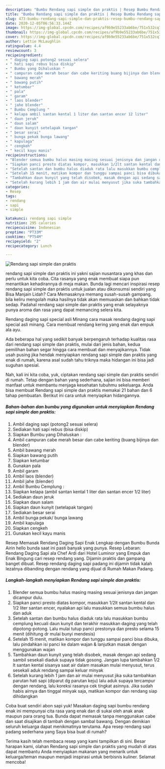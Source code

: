```yaml
---
description: "Bumbu Rendang sapi simple dan praktis | Resep Bumbu Rendang sapi simple dan praktis Yang Enak Dan Lezat"
title: "Bumbu Rendang sapi simple dan praktis | Resep Bumbu Rendang sapi simple dan praktis Yang Enak Dan Lezat"
slug: 473-bumbu-rendang-sapi-simple-dan-praktis-resep-bumbu-rendang-sapi-simple-dan-praktis-yang-enak-dan-lezat
date: 2020-12-05T06:56:33.144Z
image: https://img-global.cpcdn.com/recipes/af9b9e55233ab6be/751x532cq70/rendang-sapi-simple-dan-praktis-foto-resep-utama.jpg
thumbnail: https://img-global.cpcdn.com/recipes/af9b9e55233ab6be/751x532cq70/rendang-sapi-simple-dan-praktis-foto-resep-utama.jpg
cover: https://img-global.cpcdn.com/recipes/af9b9e55233ab6be/751x532cq70/rendang-sapi-simple-dan-praktis-foto-resep-utama.jpg
author: Lettie McLaughlin
ratingvalue: 4.4
reviewcount: 3
recipeingredient:
- " daging sapi potong2 sesuai selera"
- " hati sapi rebus bisa diskip"
- " Bumbu yang Dihaluskan "
- " campuran cabe merah besar dan cabe keriting buang bijinya dan blender"
- " bawang merah"
- " bawang putih"
- " ketumbar"
- " pala"
- " garam"
- " laos blender"
- " jahe blender"
- " Bumbu Cemplung "
- " kelapa ambil santan kental 1 liter dan santan encer 12 liter"
- " daun jeruk"
- " daun salam"
- " daun kunyit setelapak tangan"
- " besar serai"
- " bunga pekak bunga lawang"
- " kapulaga"
- " cengkeh"
- " kecil kayu manis"
recipeinstructions:
- "Blender semua bumbu halus masing masing sesuai jenisnya dan jangan dicampur dulu."
- "Siapkan panci presto diatas kompor, masukkan 1/2lt santan kental dan 1/2 liter santan encer, nyalakan api lalu masukkan semua bumbu halus dan aduk"
- "Setelah santan dan bumbu halus diaduk rata lalu masukkan bumbu cemplung kecuali daun kunyit dan terakhir masukkan daging yang telah dipotong-potong. Lalu mulai tutup panci prestonya dan presto selama 15 menit (dihitung dr mulai bunyi mendesis)"
- "Setelah 15 menit, matikan kompor dan tunggu sampai panci bisa dibuka, lalu pindahkan isi panci ke dalam wajan &amp; lanjutkan masak dengan menggunakan wajan"
- "Tambahkan daun kunyit yang telah disobek, masak dengan api sedang sambil sesekali diaduk supaya tidak gosong. Jangan lupa tambahkan 1/2 lt santan kental sisanya saat air dalam masakan mulai menyusut, terus sesekali aduk rendang sampai keluar minyak"
- "Setelah kurang lebih 1 jam dan air mulai menyusut jika suka tambahkan parutan hati sapi (diparut dg parutan keju) lalu aduk supaya tercampur dengan rendang, lalu koreksi rasanya cek tingkat asinnya. Jika sudah habis airnya dan tinggal minyak saja, matikan kompor dan rendang siap dihidangkan"
categories:
- Resep
tags:
- rendang
- sapi
- simple

katakunci: rendang sapi simple 
nutrition: 295 calories
recipecuisine: Indonesian
preptime: "PT33M"
cooktime: "PT54M"
recipeyield: "2"
recipecategory: Lunch

---
```



![Rendang sapi simple dan praktis](https://img-global.cpcdn.com/recipes/af9b9e55233ab6be/751x532cq70/rendang-sapi-simple-dan-praktis-foto-resep-utama.jpg)


rendang sapi simple dan praktis ini yakni sajian nusantara yang khas dan perlu untuk kita coba. Cita rasanya yang enak membuat siapa pun menantikan kehadirannya di meja makan.
Bunda lagi mencari inspirasi resep rendang sapi simple dan praktis untuk jualan atau dikonsumsi sendiri yang Bisa Manjain Lidah? Cara Memasaknya memang susah-susah gampang. bila keliru mengolah maka hasilnya tidak akan memuaskan dan bahkan tidak sedap. Padahal rendang sapi simple dan praktis yang enak selayaknya punya aroma dan rasa yang dapat memancing selera kita.

Rendang daging sapi special asli Minang cara masak rendang daging sapi special asli minang. Cara membuat rendang kering yang enak dan empuk ala ayu.

Ada beberapa hal yang sedikit banyak berpengaruh terhadap kualitas rasa dari rendang sapi simple dan praktis, mulai dari jenis bahan, kedua pemilihan bahan segar hingga cara membuat dan menyajikannya. Tidak usah pusing jika hendak menyiapkan rendang sapi simple dan praktis yang enak di rumah, karena asal sudah tahu triknya maka hidangan ini bisa jadi suguhan spesial.


Nah, kali ini kita coba, yuk, ciptakan rendang sapi simple dan praktis sendiri di rumah. Tetap dengan bahan yang sederhana, sajian ini bisa memberi manfaat untuk membantu menjaga kesehatan tubuhmu sekeluarga. Anda bisa membuat Rendang sapi simple dan praktis memakai 21 bahan dan 6 tahap pembuatan. Berikut ini cara untuk menyiapkan hidangannya.

<!--inarticleads1-->

##### Bahan-bahan dan bumbu yang digunakan untuk menyiapkan Rendang sapi simple dan praktis:

1. Ambil  daging sapi (potong2 sesuai selera)
1. Sediakan  hati sapi rebus (bisa diskip)
1. Siapkan  Bumbu yang Dihaluskan :
1. Ambil  campuran cabe merah besar dan cabe keriting (buang bijinya dan blender)
1. Ambil  bawang merah
1. Siapkan  bawang putih
1. Siapkan  ketumbar
1. Gunakan  pala
1. Ambil  garam
1. Ambil  laos (blender)
1. Ambil  jahe (blender)
1. Ambil  Bumbu Cemplung :
1. Siapkan  kelapa (ambil santan kental 1 liter dan santan encer 1/2 liter)
1. Sediakan  daun jeruk
1. Siapkan  daun salam
1. Siapkan  daun kunyit (setelapak tangan)
1. Sediakan  besar serai
1. Ambil  bunga pekak/ bunga lawang
1. Ambil  kapulaga
1. Siapkan  cengkeh
1. Gunakan  kecil kayu manis


Resep Memasak Rendang Daging Sapi Enak Lengkap dengan Bumbu Bunda Airin hello bunda saat ini pasti banyak yang punya. Resep Lebaran: Rendang Daging Sapi ala Chef Ardi dari Hotel Luminor yang Empuk dan Enak Bingung cari resep rendang yang. Dijamin praktis dan gampang banget dibuat. Resep rendang daging sapi padang ini dijamin tidak kalah lezatnya dibanding dengan rendang yang dijual di Rumah Makan Padang. 

<!--inarticleads2-->

##### Langkah-langkah menyiapkan Rendang sapi simple dan praktis:

1. Blender semua bumbu halus masing masing sesuai jenisnya dan jangan dicampur dulu.
1. Siapkan panci presto diatas kompor, masukkan 1/2lt santan kental dan 1/2 liter santan encer, nyalakan api lalu masukkan semua bumbu halus dan aduk
1. Setelah santan dan bumbu halus diaduk rata lalu masukkan bumbu cemplung kecuali daun kunyit dan terakhir masukkan daging yang telah dipotong-potong. Lalu mulai tutup panci prestonya dan presto selama 15 menit (dihitung dr mulai bunyi mendesis)
1. Setelah 15 menit, matikan kompor dan tunggu sampai panci bisa dibuka, lalu pindahkan isi panci ke dalam wajan &amp; lanjutkan masak dengan menggunakan wajan
1. Tambahkan daun kunyit yang telah disobek, masak dengan api sedang sambil sesekali diaduk supaya tidak gosong. Jangan lupa tambahkan 1/2 lt santan kental sisanya saat air dalam masakan mulai menyusut, terus sesekali aduk rendang sampai keluar minyak
1. Setelah kurang lebih 1 jam dan air mulai menyusut jika suka tambahkan parutan hati sapi (diparut dg parutan keju) lalu aduk supaya tercampur dengan rendang, lalu koreksi rasanya cek tingkat asinnya. Jika sudah habis airnya dan tinggal minyak saja, matikan kompor dan rendang siap dihidangkan


Coba buat sendiri abon sapi yuk! Masakan daging sapi bumbu rendang enak ini mempunyai cita rasa yang enak dan di sukai oleh anak anak maupun para orang tua. Bunda dapat memasak tanpa menggunakan cabe dan saat disajikan di tambah dengan sambal bawang. Dengan demikian seluruh keluarga dapat menikmatinya terutama. Apa resep rendang sapi padang sederhana yang Saya bisa buat di rumah? 

Terima kasih telah membaca resep yang kami tampilkan di sini. Besar harapan kami, olahan Rendang sapi simple dan praktis yang mudah di atas dapat membantu Anda menyiapkan makanan yang menarik untuk keluarga/teman maupun menjadi inspirasi untuk berbisnis kuliner. Selamat mencoba!
